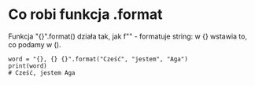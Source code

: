 # Co robi funkcja .format  
Funkcja "{}".format() działa tak, jak f"" - formatuje string: w {} wstawia to, co podamy w ().  
   
```
word = "{}, {} {}".format("Cześć", "jestem", "Aga")
print(word)
# Cześć, jestem Aga
```
